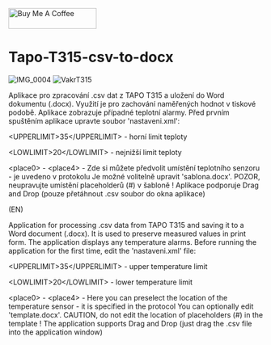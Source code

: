 <a href="https://www.buymeacoffee.com/kratkyt" target="_blank"><img src="https://cdn.buymeacoffee.com/buttons/default-orange.png" alt="Buy Me A Coffee" height="41" width="174"></a>
# Tapo-T315-csv-to-docx
![IMG_0004](https://github.com/user-attachments/assets/af25eea2-9c39-4952-a632-00d158b1b5bc)
![VakrT315](https://github.com/user-attachments/assets/a15744f8-b3a0-426a-a1b0-a77945d1d901)


Aplikace pro zpracování .csv dat z TAPO T315 a uložení do Word dokumentu (.docx). Využití je pro zachování naměřených hodnot v tiskové podobě. Aplikace zobrazuje případné teplotní alarmy. Před prvním spuštěním aplikace upravte soubor 'nastaveni.xml':

\<UPPERLIMIT>35</UPPERLIMIT\> - horní limit teploty

\<LOWLIMIT>20\</LOWLIMIT\> - nejnižší limit teploty

\<place0> - \<place4\> - Zde si můžete předvolit umístění teplotního senzoru - je uvedeno v protokolu
Je možné volitelně upravit 'sablona.docx'. POZOR, neupravujte umístění placeholderů (\#) v šabloně  !
Aplikace podporuje Drag and Drop (pouze přetáhnout .csv soubor do okna aplikace)

(EN)

Application for processing .csv data from TAPO T315 and saving it to a Word document (.docx). It is used to preserve measured values in print form. The application displays any temperature alarms. Before running the application for the first time, edit the 'nastaveni.xml' file:

\<UPPERLIMIT>35</UPPERLIMIT\> - upper temperature limit

\<LOWLIMIT>20\</LOWLIMIT\> - lower temperature limit

\<place0> - \<place4\> - Here you can preselect the location of the temperature sensor - it is specified in the protocol
You can optionally edit 'template.docx'. CAUTION, do not edit the location of placeholders (\#) in the template  !
The application supports Drag and Drop (just drag the .csv file into the application window)

